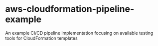 # aws-cloudformation-pipeline-example
An example CI/CD pipeline implementation focusing on available testing tools for CloudFormation templates
